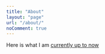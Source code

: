 ```yaml
---
title: "About"
layout: "page"
url: "/about/"
noComment: true
---
```


Here is what I am [currently up to now](/now)



